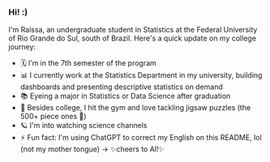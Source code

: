 ### Hi! :)

I'm Raíssa, an undergraduate student in Statistics at the Federal University of Rio Grande do Sul, south of Brazil. Here's a quick update on my college journey:

- 🗓 I’m in the 7th semester of the program
- 📊 I currently work at the Statistics Department in my university, building dashboards and presenting descriptive statistics on demand
- 📚 Eyeing a major in Statistics or Data Science after graduation
- 🧩 Besides college, I hit the gym and love tackling jigsaw puzzles (the 500+ piece ones 🤩)
- 🪐 I'm into watching science channels
- ⚡ Fun fact: I'm using ChatGPT to correct my English on this README, lol (not my mother tongue) -> ✨cheers to AI!✨
